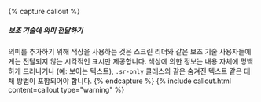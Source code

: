 {% capture callout %}
##### 보조 기술에 의미 전달하기

의미를 추가하기 위해 색상을 사용하는 것은 스크린 리더와 같은 보조 기술 사용자들에게는 전달되지 않는 시각적인 표시만 제공합니다. 색상에 의한 정보는 내용 자체에 명백하게 드러나거나 (예: 보이는 텍스트), `.sr-only` 클래스와 같은 숨겨진 텍스트 같은 대체 방법이 포함되어야 합니다.
{% endcapture %}
{% include callout.html content=callout type="warning" %}
